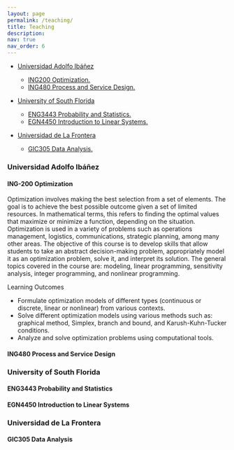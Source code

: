 ```yaml
---
layout: page
permalink: /teaching/
title: Teaching
description: 
nav: true
nav_order: 6
---
```


* [Universidad Adolfo Ibáñez](#UAI)
  * [ING200 Optimization.](#optimization)
  * [ING480 Process and Service Design.](#process)

* [University of South Florida](#USF)
  * [ENG3443 Probability and Statistics.](#prob)
  * [EGN4450 Introduction to Linear Systems.](#linear)
  
* [Universidad de La Frontera](#UFRO)
  * [GIC305 Data Analysis.](#data)

### Universidad Adolfo Ibáñez <a id="UAI"></a>
#### ING-200 Optimization <a id="optimization"></a>
Optimization involves making the best selection from a set of elements. The goal is to achieve the best possible outcome given a set of limited resources. In mathematical terms, this refers to finding the optimal values that maximize or minimize a function, depending on the situation. Optimization is used in a variety of problems such as operations management, logistics, communications, strategic planning, among many other areas. The objective of this course is to develop skills that allow students to take an abstract decision-making problem, appropriately model it as an optimization problem, solve it, and interpret its solution. The general topics covered in the course are: modeling, linear programming, sensitivity analysis, integer programming, and nonlinear programming.

Learning Outcomes

* Formulate optimization models of different types (continuous or discrete, linear or nonlinear) from various contexts.
* Solve different optimization models using various methods such as: graphical method, Simplex, branch and bound, and Karush-Kuhn-Tucker conditions.
* Analyze and solve optimization problems using computational tools.

#### ING480 Process and Service Design <a id="process"></a>

### University of South Florida <a id="USF"></a>
#### ENG3443 Probability and Statistics <a id="prob"></a>
#### EGN4450 Introduction to Linear Systems <a id="linear"></a>

### Universidad de La Frontera <a id="UFRO"></a>
#### GIC305 Data Analysis <a id="data"></a>

